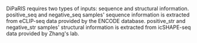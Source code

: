 DiPaRIS requires two types of inputs: sequence and structural information. 
positive_seq and negative_seq samples' sequence information is extracted from eCLIP-seq data provided by the ENCODE database. 
positive_str and negative_str samples' structural information is extracted from icSHAPE-seq data provided by Zhang's lab.
